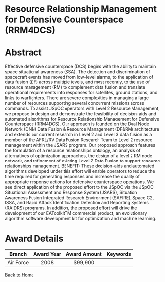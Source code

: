 
Resource Relationship Management for Defensive Counterspace (RRM4DCS)
=====================================================================

# Abstract


Effective defensive counterspace (DCS) begins with the ability to maintain space situational awareness (SSA). The detection and discrimination of spacecraft events has moved from low-level alarms, to the application of data fusion (DF) across multiple levels, and most recently, to the use of resource management (RM) to complement data fusion and translate operational requirements into responses for satellites, ground stations, and links to warfighters. There are severe complexities in managing a large number of resources supporting several concurrent missions across commands. To assist JSpOC operators with Level 2 Resource Management, we propose to design and demonstrate the feasibility of decision-aids and automated algorithms for Resource Relationship Management for Defensive Counterspace (RRM4DCS). Our approach is founded on the Dual Node Network (DNN) Data Fusion & Resource Management (DF&RM) architecture and extends our current research in Level 2 and Level 3 data fusion as a member of the AFRL/RV Data Fusion Research Team to Level 2 resource management within the JSARS program. Our proposed approach features the formulation of a resource relationships ontology, an analysis of alternatives of optimization approaches, the design of a level 2 RM node network, and refinement of existing Level 2 Data Fusion to support resource relationships management.   BENEFIT: These decision-aids and automated algorithms developed under this effort will enable operators to reduce the time required for generating responses and increase the quality of appropriate response actions for defensive counterspace operations. We see direct application of the proposed effort to the JSpOC via the JSpOC Situational Assessment and Response System (JSARS), Situation Awareness Fusion Integrated Research Environment (SAFIRE), Space C2, ISSA, and Rapid Attack Identification Detection and Reporting Systems (RAIDRS) programs. In addition, the proposed effort will drive the development of our EAToolkitTM commercial product, an evolutionary algorithm software development kit for optimization and machine learning.  

# Award Details

|Branch|Award Year|Award Amount|Keywords|
| :---: | :---: | :---: | :---: |
|Air Force|2008|$99,900||
  
  


[Back to Home](https://github.com/chrischow/dod_sbir_awards/Reports/DJ/#1316)